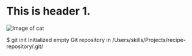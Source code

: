 # This is header 1.

![Image of cat](https://user-images.githubusercontent.com/116366284/197240842-dd5f027e-47bd-4f39-9ea6-9b22abcd249f.png)

$ git init
Initialized empty Git repository in /Users/skills/Projects/recipe-repository/.git/
